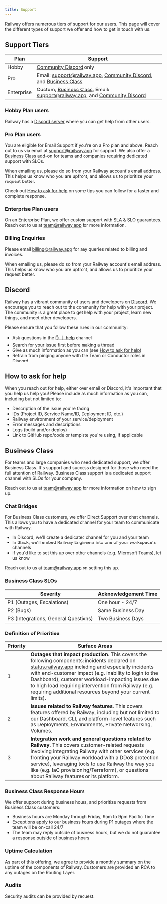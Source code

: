 ```yaml
---
title: Support
---
```


Railway offers numerous tiers of support for our users. This page will cover the different types of support we offer and how to get in touch with us.

## Support Tiers

| Plan       | Support                                                                                                                                                  |
| ---------- | -------------------------------------------------------------------------------------------------------------------------------------------------------- |
| Hobby      | [Community Discord](https://discord.gg/railway) only                                                                                                     |
| Pro        | Email: [support@railway.app](mailto:support@railway.app), [Community Discord](https://discord.gg/railway), and [Business Class](#business-class)         |
| Enterprise | Custom, [Business Class](#business-class), Email: [support@railway.app](mailto:support@railway.app), and [Community Discord](https://discord.gg/railway) |

### Hobby Plan users

Railway has a [Discord server](https://discord.gg/railway) where you can get help from other users.

### Pro Plan users

You are eligible for Email Support if you're on a Pro plan and above. Reach out to us via email at [support@railway.app](mailto:support@railway.app) for support. We also offer a [Business Class](#business-class) add-on for teams and companies requiring dedicated support with SLOs.

When emailing us, please do so from your Railway account's email address. This helps us know who you are upfront, and allows us to prioritize your request better.

Check out [How to ask for help](#how-to-ask-for-help) on some tips you can follow for a faster and complete response.

### Enterprise Plan users

On an Enterprise Plan, we offer custom support with SLA & SLO guarantees. Reach out to us at [team@railway.app](mailto:team@railway.app) for more information.

### Billing Enquiries

Please email [billing@railway.app](mailto:billing@railway.app) for any queries related to billing and invoices.

When emailing us, please do so from your Railway account's email address. This helps us know who you are upfront, and allows us to prioritize your request better.

## Discord

Railway has a vibrant community of users and developers on [Discord](https://discord.gg/railway). We encourage you to reach out to the community for help with your project. The community is a great place to get help with your project, learn new things, and meet other developers.

Please ensure that you follow these rules in our community:
- Ask questions in the [✋ ｜ help](https://discord.com/channels/713503345364697088/1006629907067064482) channel
- Search for your issue first before making a thread
- Give as much information as you can (see [How to ask for help](#how-to-ask-for-help))
- Refrain from pinging anyone with the Team or Conductor roles in Discord

## How to ask for help

When you reach out for help, either over email or Discord, it's important that you help us help you! Please include as much information as you can, including but not limited to:
- Description of the issue you're facing
- IDs (Project ID, Service Name/ID, Deployment ID, etc.)
- Railway environment of your service/deployment
- Error messages and descriptions
- Logs (build and/or deploy)
- Link to GitHub repo/code or template you're using, if applicable

## Business Class

For teams and large companies who need dedicated support, we offer Business Class. It's support and success designed for those who need the full attention of Railway. Business Class support is a dedicated support channel with SLOs for your company.

Reach out to us at [team@railway.app](mailto:team@railway.app) for more information on how to sign up.

### Chat Bridges

For Business Class customers, we offer Direct Support over chat channels. This allows you to have a dedicated channel for your team to communicate with Railway.

- In Discord, we'll create a dedicated channel for you and your team
- In Slack, we'll embed Railway Engineers into one of your workspace's channels
- If you'd like to set this up over other channels (e.g. Microsoft Teams), let us know

Reach out to us at [team@railway.app](mailto:team@railway.app) on setting this up.

### Business Class SLOs

| Severity                             | Acknowledgement Time |
| ------------------------------------ | -------------------- |
| P1 (Outages, Escalations)            | One hour - 24/7      |
| P2 (Bugs)                            | Same Business Day    |
| P3 (Integrations, General Questions) | Two Business Days    |

### Definition of Priorities

| Priority | Surface Areas                                                                                                                                                                                                                                                                                                                                                                                                       |
| -------- | ------------------------------------------------------------------------------------------------------------------------------------------------------------------------------------------------------------------------------------------------------------------------------------------------------------------------------------------------------------------------------------------------------------------- |
| 1        | **Outages that impact production**. This covers the following components: incidents declared on [status.railway.app](https://status.railway.app/) including and especially incidents with end-customer impact (e.g. inability to login to the Dashboard), customer workload-impacting issues due to high load requiring intervention from Railway (e.g. requiring additional resources beyond your current limits). |
| 2        | **Issues related to Railway features**. This covers features offered by Railway, including but not limited to our Dashboard, CLI, and platform-level features such as Deployments, Environments, Private Networking, Volumes.                                                                                                                                                                                       |
| 3        | **Integration work and general questions related to Railway**. This covers customer-related requests involving integrating Railway with other services (e.g. fronting your Railway workload with a DDoS protection service), leveraging tools to use Railway the way you like (e.g. IaC provisioning/Terraform), or questions about Railway features or its platform.                                               |

### Business Class Response Hours

We offer support during business hours, and prioritize requests from Business Class customers:
- Business hours are Monday through Friday, 9am to 9pm Pacific Time
- Exceptions apply to our business hours during P1 outages where the team will be on-call 24/7
- The team may reply outside of business hours, but we do not guarantee a response outside of business hours

### Uptime Calculation

As part of this offering, we agree to provide a monthly summary on the uptime of the components of Railway. Customers are provided an RCA to any outages on the Routing Layer.

### Audits

Security audits can be provided by request.

